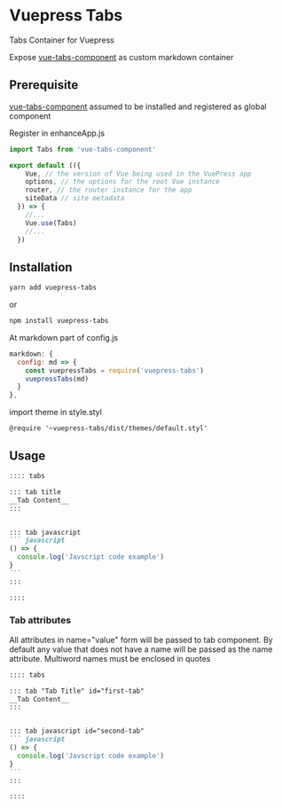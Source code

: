 # Vuepress Tabs

Tabs Container for Vuepress

Expose [vue-tabs-component](https://github.com/spatie/vue-tabs-component) as custom markdown container

## Prerequisite

[vue-tabs-component](https://github.com/spatie/vue-tabs-component) assumed to be installed and registered as global component

Register in enhanceApp.js
``` js
import Tabs from 'vue-tabs-component'

export default (({
    Vue, // the version of Vue being used in the VuePress app
    options, // the options for the root Vue instance
    router, // the router instance for the app
    siteData // site metadata
  }) => {
    //...
    Vue.use(Tabs)
    //...
  })
```

## Installation

``` bash
yarn add vuepress-tabs
```

or

``` bash
npm install vuepress-tabs
```

At markdown part of config.js

``` js
markdown: {
  config: md => {
    const vuepressTabs = require('vuepress-tabs')
    vuepressTabs(md)
  }
},
```

import theme in style.styl

``` stylus
@require '~vuepress-tabs/dist/themes/default.styl'
```



## Usage

~~~ md
:::: tabs

::: tab title
__Tab Content__
:::


::: tab javascript
``` javascript
() => {
  console.log('Javscript code example')
}
```
:::

::::

~~~

### Tab attributes

All attributes in name="value" form will be passed to tab component.
By default any value that does not have a name will be passed as the name attribute. Multiword names must be enclosed in quotes

~~~ md
:::: tabs

::: tab "Tab Title" id="first-tab"
__Tab Content__
:::


::: tab javascript id="second-tab"
``` javascript
() => {
  console.log('Javscript code example')
}
```
:::

::::

~~~
